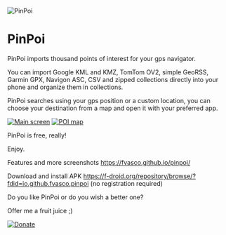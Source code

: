 ![PinPoi](https://raw.githubusercontent.com/fvasco/pinpoi/master/app/src/main/res/mipmap-mdpi/ic_launcher.png)
# PinPoi

PinPoi imports thousand points of interest for your gps navigator.

You can import Google KML and KMZ, TomTom OV2, simple GeoRSS, Garmin GPX, Navigon ASC, CSV and zipped collections directly into your phone and organize them in collections.

PinPoi searches using your gps position or a custom location, you can choose your destination from a map and open it with your preferred app.

[![Main screen](https://fvasco.github.io/pinpoi/main.png)](https://fvasco.github.io/pinpoi/main.png)
[![POI map](https://fvasco.github.io/pinpoi/poi-list-map.png)](https://fvasco.github.io/pinpoi/poi-list-map.png)


PinPoi is free, really!

Enjoy.

Features and more screenshots https://fvasco.github.io/pinpoi/

Download and install APK https://f-droid.org/repository/browse/?fdid=io.github.fvasco.pinpoi (no registration required)


Do you like PinPoi or do you wish a better one?

Offer me a fruit juice ;)

[![Donate](https://www.paypalobjects.com/en_GB/i/btn/btn_donate_LG.gif)](https://www.paypal.me/FrancescoVasco/1)
